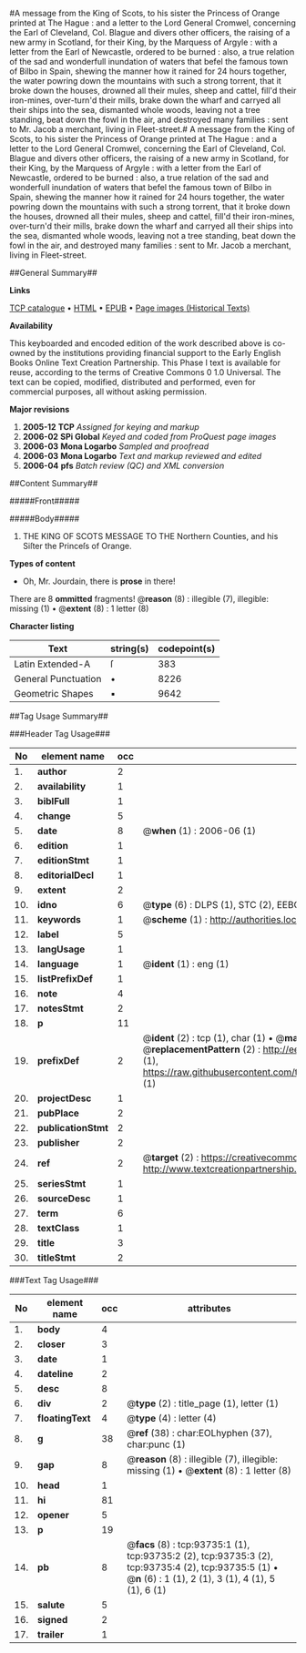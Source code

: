 #A message from the King of Scots, to his sister the Princess of Orange printed at The Hague : and a letter to the Lord General Cromwel, concerning the Earl of Cleveland, Col. Blague and divers other officers, the raising of a new army in Scotland, for their King, by the Marquess of Argyle : with a letter from the Earl of Newcastle, ordered to be burned : also, a true relation of the sad and wonderfull inundation of waters that befel the famous town of Bilbo in Spain, shewing the manner how it rained for 24 hours together, the water powring down the mountains with such a strong torrent, that it broke down the houses, drowned all their mules, sheep and cattel, fill'd their iron-mines, over-turn'd their mills, brake down the wharf and carryed all their ships into the sea, dismanted whole woods, leaving not a tree standing, beat down the fowl in the air, and destroyed many families : sent to Mr. Jacob a merchant, living in Fleet-street.#
A message from the King of Scots, to his sister the Princess of Orange printed at The Hague : and a letter to the Lord General Cromwel, concerning the Earl of Cleveland, Col. Blague and divers other officers, the raising of a new army in Scotland, for their King, by the Marquess of Argyle : with a letter from the Earl of Newcastle, ordered to be burned : also, a true relation of the sad and wonderfull inundation of waters that befel the famous town of Bilbo in Spain, shewing the manner how it rained for 24 hours together, the water powring down the mountains with such a strong torrent, that it broke down the houses, drowned all their mules, sheep and cattel, fill'd their iron-mines, over-turn'd their mills, brake down the wharf and carryed all their ships into the sea, dismanted whole woods, leaving not a tree standing, beat down the fowl in the air, and destroyed many families : sent to Mr. Jacob a merchant, living in Fleet-street.

##General Summary##

**Links**

[TCP catalogue](http://www.ota.ox.ac.uk/tcp/)  • 
[HTML](http://tei.it.ox.ac.uk/tcp/Texts-HTML/free/A50/A50743.html)  • 
[EPUB](http://tei.it.ox.ac.uk/tcp/Texts-EPUB/free/A50/A50743.epub) • 
[Page images (Historical Texts)](https://data.historicaltexts.jisc.ac.uk/view?pubId=eebo-12774196e&pageId=eebo-12774196e-93735-1)

**Availability**

This keyboarded and encoded edition of the
	       work described above is co-owned by the institutions
	       providing financial support to the Early English Books
	       Online Text Creation Partnership. This Phase I text is
	       available for reuse, according to the terms of Creative
	       Commons 0 1.0 Universal. The text can be copied,
	       modified, distributed and performed, even for
	       commercial purposes, all without asking permission.

**Major revisions**

1. __2005-12__ __TCP__ *Assigned for keying and markup*
1. __2006-02__ __SPi Global__ *Keyed and coded from ProQuest page images*
1. __2006-03__ __Mona Logarbo__ *Sampled and proofread*
1. __2006-03__ __Mona Logarbo__ *Text and markup reviewed and edited*
1. __2006-04__ __pfs__ *Batch review (QC) and XML conversion*

##Content Summary##

#####Front#####

#####Body#####

1. THE KING OF SCOTS MESSAGE TO THE Northern Counties, and his Siſter the Princeſs of Orange.

**Types of content**

  * Oh, Mr. Jourdain, there is **prose** in there!

There are 8 **ommitted** fragments! 
 @__reason__ (8) : illegible (7), illegible: missing (1)  •  @__extent__ (8) : 1 letter (8)

**Character listing**


|Text|string(s)|codepoint(s)|
|---|---|---|
|Latin Extended-A|ſ|383|
|General Punctuation|•|8226|
|Geometric Shapes|▪|9642|

##Tag Usage Summary##

###Header Tag Usage###

|No|element name|occ|attributes|
|---|---|---|---|
|1.|__author__|2||
|2.|__availability__|1||
|3.|__biblFull__|1||
|4.|__change__|5||
|5.|__date__|8| @__when__ (1) : 2006-06 (1)|
|6.|__edition__|1||
|7.|__editionStmt__|1||
|8.|__editorialDecl__|1||
|9.|__extent__|2||
|10.|__idno__|6| @__type__ (6) : DLPS (1), STC (2), EEBO-CITATION (1), OCLC (1), VID (1)|
|11.|__keywords__|1| @__scheme__ (1) : http://authorities.loc.gov/ (1)|
|12.|__label__|5||
|13.|__langUsage__|1||
|14.|__language__|1| @__ident__ (1) : eng (1)|
|15.|__listPrefixDef__|1||
|16.|__note__|4||
|17.|__notesStmt__|2||
|18.|__p__|11||
|19.|__prefixDef__|2| @__ident__ (2) : tcp (1), char (1)  •  @__matchPattern__ (2) : ([0-9\-]+):([0-9IVX]+) (1), (.+) (1)  •  @__replacementPattern__ (2) : http://eebo.chadwyck.com/downloadtiff?vid=$1&page=$2 (1), https://raw.githubusercontent.com/textcreationpartnership/Texts/master/tcpchars.xml#$1 (1)|
|20.|__projectDesc__|1||
|21.|__pubPlace__|2||
|22.|__publicationStmt__|2||
|23.|__publisher__|2||
|24.|__ref__|2| @__target__ (2) : https://creativecommons.org/publicdomain/zero/1.0/ (1), http://www.textcreationpartnership.org/docs/. (1)|
|25.|__seriesStmt__|1||
|26.|__sourceDesc__|1||
|27.|__term__|6||
|28.|__textClass__|1||
|29.|__title__|3||
|30.|__titleStmt__|2||


###Text Tag Usage###

|No|element name|occ|attributes|
|---|---|---|---|
|1.|__body__|4||
|2.|__closer__|3||
|3.|__date__|1||
|4.|__dateline__|2||
|5.|__desc__|8||
|6.|__div__|2| @__type__ (2) : title_page (1), letter (1)|
|7.|__floatingText__|4| @__type__ (4) : letter (4)|
|8.|__g__|38| @__ref__ (38) : char:EOLhyphen (37), char:punc (1)|
|9.|__gap__|8| @__reason__ (8) : illegible (7), illegible: missing (1)  •  @__extent__ (8) : 1 letter (8)|
|10.|__head__|1||
|11.|__hi__|81||
|12.|__opener__|5||
|13.|__p__|19||
|14.|__pb__|8| @__facs__ (8) : tcp:93735:1 (1), tcp:93735:2 (2), tcp:93735:3 (2), tcp:93735:4 (2), tcp:93735:5 (1)  •  @__n__ (6) : 1 (1), 2 (1), 3 (1), 4 (1), 5 (1), 6 (1)|
|15.|__salute__|5||
|16.|__signed__|2||
|17.|__trailer__|1||
